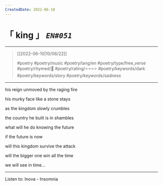 ```yaml
---
CreatedDate: 2022-06-10
---
```

# &#12300; king &#12301; *`EN#051`*

---

> [[2022-06-10|10/06/22]]
> 
> #poetry 
> #poetry/music 
> #poetry/lang/en 
> #poetry/type/free_verse 
> #poetry/rhymed/🔴 
> #poetry/rating/⭐⭐⭐⭐ 
> #poetry/keywords/dark #poetry/keywords/story #poetry/keywords/sadness 

---

his reign unmoved
by the raging fire

his murky face
like a stone stays

as the kingdom
slowly crumbles

the country he built
is in shambles

what will he do
knowing the future

if the future is now


will this kingdom
survive the attack

will the bigger one
win all the time

we will see in time...

---

Listen to: Inova - Insomnia